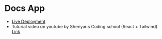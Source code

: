 # Docs App 

- [Live Deployment](https://docs-sheriyans.netlify.app/)
- Tutorial video on youtube by Sheriyans Coding school (React + Tailwind) [Link](https://youtu.be/syHGmY75pfs?si=Th2AUKuJ1SuRDS3_) 
